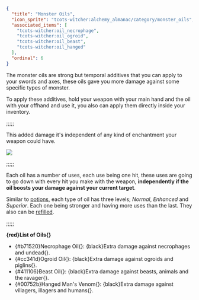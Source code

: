 ```json
{
  "title": "Monster Oils",
  "icon_sprite": "tcots-witcher:alchemy_almanac/category/monster_oils",
  "associated_items": [
    "tcots-witcher:oil_necrophage",
    "tcots-witcher:oil_ogroid",
    "tcots-witcher:oil_beast",
    "tcots-witcher:oil_hanged"
  ],
  "ordinal": 6
}
```

The monster oils are strong but temporal additives that you can apply to your swords and axes,
these oils gave you more damage against some specific types of monster.


To apply these additives, hold your weapon with your main hand and the oil with your
offhand and use it, you also can apply them directly inside your inventory.

;;;;;

This added damage it's independent of any kind of enchantment your weapon could have.

![](tcots-witcher:textures/gui/sprites/alchemy_almanac/entries/monster_oils/monster_oils_main.png,fit)

;;;;;

Each oil has a number of uses, each use being one hit, these uses are going to go down 
with every hit you make with the weapon, __independently if the oil boosts your damage 
against your current target__.


Similar to [potions](^tcots-witcher:concoctions/potions), each type of oil has three 
levels;  *Normal*, *Enhanced* and *Superior*. Each one being stronger and having more uses 
than the last. They also can be [refilled](^tcots-witcher:alchemy_basics/refilling).

;;;;;

**{red}List of Oils{}**
- {#b71520}Necrophage Oil{}: {black}Extra damage against necrophages and undead{}.
- {#cc341d}Ogroid Oil{}: {black}Extra damage against ogroids and piglins{}.
- {#411106}Beast Oil{}: {black}Extra damage against beasts, animals and the ravager{}.
- {#00752b}Hanged Man's Venom{}: {black}Extra damage against villagers, illagers and humans{}.


